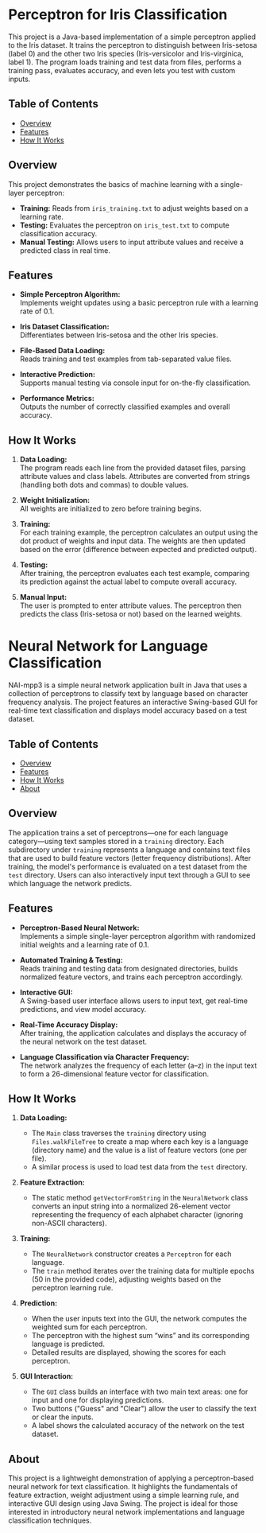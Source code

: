 # Perceptron for Iris Classification

This project is a Java-based implementation of a simple perceptron applied to the Iris dataset. It trains the perceptron to distinguish between Iris-setosa (label 0) and the other two Iris species (Iris-versicolor and Iris-virginica, label 1). The program loads training and test data from files, performs a training pass, evaluates accuracy, and even lets you test with custom inputs.

## Table of Contents
- [Overview](#overview)
- [Features](#features)
- [How It Works](#how-it-works)


## Overview
This project demonstrates the basics of machine learning with a single-layer perceptron:
- **Training:** Reads from `iris_training.txt` to adjust weights based on a learning rate.
- **Testing:** Evaluates the perceptron on `iris_test.txt` to compute classification accuracy.
- **Manual Testing:** Allows users to input attribute values and receive a predicted class in real time.

## Features
- **Simple Perceptron Algorithm:**  
  Implements weight updates using a basic perceptron rule with a learning rate of 0.1.
  
- **Iris Dataset Classification:**  
  Differentiates between Iris-setosa and the other Iris species.
  
- **File-Based Data Loading:**  
  Reads training and test examples from tab-separated value files.
  
- **Interactive Prediction:**  
  Supports manual testing via console input for on-the-fly classification.
  
- **Performance Metrics:**  
  Outputs the number of correctly classified examples and overall accuracy.

## How It Works
1. **Data Loading:**  
   The program reads each line from the provided dataset files, parsing attribute values and class labels. Attributes are converted from strings (handling both dots and commas) to double values.
   
2. **Weight Initialization:**  
   All weights are initialized to zero before training begins.
   
3. **Training:**  
   For each training example, the perceptron calculates an output using the dot product of weights and input data. The weights are then updated based on the error (difference between expected and predicted output).
   
4. **Testing:**  
   After training, the perceptron evaluates each test example, comparing its prediction against the actual label to compute overall accuracy.
   
5. **Manual Input:**  
   The user is prompted to enter attribute values. The perceptron then predicts the class (Iris-setosa or not) based on the learned weights.








# Neural Network for Language Classification

NAI-mpp3 is a simple neural network application built in Java that uses a collection of perceptrons to classify text by language based on character frequency analysis. The project features an interactive Swing-based GUI for real-time text classification and displays model accuracy based on a test dataset.

## Table of Contents
- [Overview](#overview)
- [Features](#features)
- [How It Works](#how-it-works)
- [About](#about)


## Overview
The application trains a set of perceptrons—one for each language category—using text samples stored in a `training` directory. Each subdirectory under `training` represents a language and contains text files that are used to build feature vectors (letter frequency distributions). After training, the model's performance is evaluated on a test dataset from the `test` directory. Users can also interactively input text through a GUI to see which language the network predicts.

## Features
- **Perceptron-Based Neural Network:**  
  Implements a simple single-layer perceptron algorithm with randomized initial weights and a learning rate of 0.1.
  
- **Automated Training & Testing:**  
  Reads training and testing data from designated directories, builds normalized feature vectors, and trains each perceptron accordingly.
  
- **Interactive GUI:**  
  A Swing-based user interface allows users to input text, get real-time predictions, and view model accuracy.
  
- **Real-Time Accuracy Display:**  
  After training, the application calculates and displays the accuracy of the neural network on the test dataset.
  
- **Language Classification via Character Frequency:**  
  The network analyzes the frequency of each letter (a–z) in the input text to form a 26-dimensional feature vector for classification.

## How It Works
1. **Data Loading:**  
   - The `Main` class traverses the `training` directory using `Files.walkFileTree` to create a map where each key is a language (directory name) and the value is a list of feature vectors (one per file).
   - A similar process is used to load test data from the `test` directory.

2. **Feature Extraction:**  
   - The static method `getVectorFromString` in the `NeuralNetwork` class converts an input string into a normalized 26-element vector representing the frequency of each alphabet character (ignoring non-ASCII characters).

3. **Training:**  
   - The `NeuralNetwork` constructor creates a `Perceptron` for each language.
   - The `train` method iterates over the training data for multiple epochs (50 in the provided code), adjusting weights based on the perceptron learning rule.

4. **Prediction:**  
   - When the user inputs text into the GUI, the network computes the weighted sum for each perceptron.
   - The perceptron with the highest sum “wins” and its corresponding language is predicted.
   - Detailed results are displayed, showing the scores for each perceptron.

5. **GUI Interaction:**  
   - The `GUI` class builds an interface with two main text areas: one for input and one for displaying predictions.
   - Two buttons ("Guess" and "Clear") allow the user to classify the text or clear the inputs.
   - A label shows the calculated accuracy of the network on the test dataset.
     
## About
This project is a lightweight demonstration of applying a perceptron-based neural network for text classification. It highlights the fundamentals of feature extraction, weight adjustment using a simple learning rule, and interactive GUI design using Java Swing. The project is ideal for those interested in introductory neural network implementations and language classification techniques.



